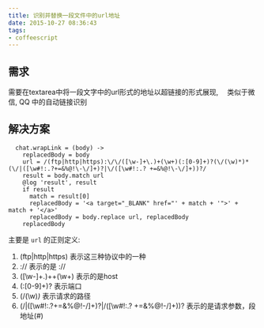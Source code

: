 ```yaml
---
title: 识别并替换一段文件中的url地址
date: 2015-10-27 08:36:43
tags:
- coffeescript
---
```


## 需求

需要在textarea中将一段文字中的url形式的地址以超链接的形式展现, 　类似于微信, QQ 中的自动链接识别

## 解决方案

```cofferscript
  chat.wrapLink = (body) ->
    replacedBody = body
    url = /(ftp|http|https):\/\/([\w-]+\.)+(\w+)(:[0-9]+)?(\/(\w)*)*(\/|([\w#!:.?+=&%@!\-\/]+)?|\/([\w#!:.? +=&%@!\-\/]+))?/
    result = body.match url
    @log 'result', result
    if result
      match = result[0]
      replacedBody = '<a target="_BLANK" href="' + match + '">' + match + '</a>'
      replacedBody = body.replace url, replacedBody
    replacedBody
```

<!-- more -->

主要是 `url` 的正则定义:

1. (ftp|http|https) 表示这三种协议中的一种
2. :\/\/  表示的是 ://
3.  ([\w-]+.)++(\w+) 表示的是host
4. (:[0-9]+)? 表示端口
5. (\/(\w)_)_ 表示请求的路径
6. (\/|([\w#!:.?+=&%@!-\/]+)?|\/([\w#!:.? +=&%@!-\/]+))? 表示的是请求参数，段地址(#)
